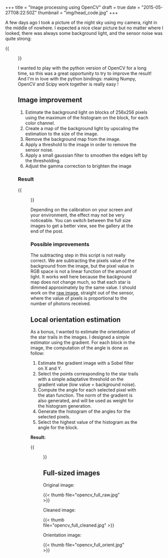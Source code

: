 +++
title = "Image processing using OpenCV"
draft = true
date = "2015-05-27T08:22:50Z"
thumbnail = "img/head_code.jpg"
+++

A few days ago I took a picture of the night sky using my camera, right in the middle of nowhere. I expected a nice clear picture but no matter where I looked, there was always some background light, and the sensor noise was quite strong:

{{<figure src="/img/opencv-raw.jpg" title="Thumbnail of the original image: notice the haze" >}}

I wanted to play with the python version of OpenCV for a long time, so this was a great opportunity to try to improve the result! And I'm in love with the python bindings: making Numpy, OpenCV and Scipy work together is really easy !

## Image improvement

1. Estimate the background light on blocks of 256x256 pixels using the maximum of the histogram on the block, for each color channel.
2. Create a map of the background light by upscaling the estimation to the size of the image.
3. Remove the background map from the image.
4. Apply a threshold to the image in order to remove the sensor noise.
5. Apply a small gaussian filter to smoothen the edges left by the thresholding.
6. Adjust the gamma correction to brighten the image

### Result

{{<figure src="/img/opencv-cleaned.jpg" title="Thumbnail of the cleaned image" >}}

Depending on the calibration on your screen and your environment, the effect may not be very noticeable. You can switch between the full size images to get a better view, see the gallery at the end of the post.

### Possible improvements

The subtracting step in this script is not really correct. We are subtracting the pixels value of the background from the image, but the pixel value in RGB space is not a linear function of the amount of light. It works well here because the background map does not change much, so that each star is dimmed approximately by the same value.  I should work on the [raw image](http://en.wikipedia.org/wiki/Raw_image_format), straight out of the sensor, where the value of pixels is proportional to the number of photons received.

## Local orientation estimation

As a bonus, I wanted to estimate the orientation of the star trails in the images. I designed a simple estimator using the gradient. For each block in the image, the computation of the angle is done as follow:

1. Estimate the gradient image with a Sobel filter on X and Y.
2. Select the points corresponding to the star trails with a simple adaptative threshold on the gradient value (low value = background noise).
3. Compute the angle for each selected pixel with the atan function. The norm of the gradient is also generated, and will be used as weight for the histogram generation.
4. Generate the histogram of the angles for the selected pixels.
5. Select the highest value of the histogram as the angle for the block.

**Result:**

{{<figure src="/img/opencv-orient.jpg" title="Orientation estimation on a part of the image" >}}

## Full-sized images

Original image:

{{< thumb file="opencv_full_raw.jpg" >}}

Cleaned image:

{{< thumb file="opencv_full_cleaned.jpg" >}}

Orientation image:

{{< thumb file="opencv_full_orient.jpg" >}}
